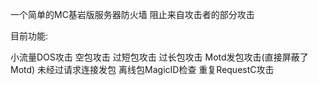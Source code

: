 一个简单的MC基岩版服务器防火墙
阻止来自攻击者的部分攻击


目前功能:

小流量DOS攻击
空包攻击
过短包攻击
过长包攻击
Motd发包攻击(直接屏蔽了Motd)
未经过请求连接发包
离线包MagicID检查
重复RequestC攻击



